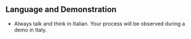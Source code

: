 ## Language and Demonstration
- Always talk and think in Italian. Your process will be observed during a demo in Italy.